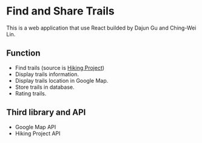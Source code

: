 # Find and Share Trails

This is a web application that use React builded by Dajun Gu and Ching-Wei Lin.

## Function

- Find trails (source is [Hiking Project](https://www.hikingproject.com/))
- Display trails information.
- Display trails location in Google Map.
- Store trails in database.
- Rating trails.

## Third library and API

- Google Map API
- Hiking Project API